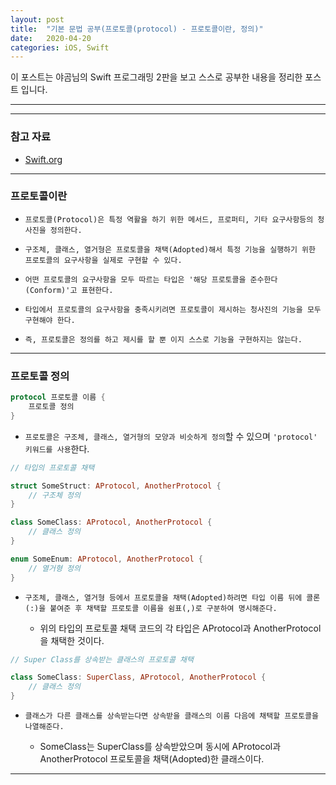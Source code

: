 ```yaml
---
layout: post
title:  "기본 문법 공부(프로토콜(protocol) - 프로토콜이란, 정의)"
date:   2020-04-20
categories: iOS, Swift
---
```


이 포스트는 야곰님의 Swift 프로그래밍 2판을 보고 스스로 공부한 내용을 정리한 포스트 입니다.

- - -

- - -

### 참고 자료

- [Swift.org](https://docs.swift.org/swift-book/LanguageGuide/Protocols.html)

- - -

### 프로토콜이란

- `프로토콜(Protocol)은 특정 역활을 하기 위한 메서드, 프로퍼티, 기타 요구사항등의 청사진을 정의한다.`

- `구조체, 클래스, 열거형은 프로토콜을 채택(Adopted)해서 특정 기능을 실행하기 위한 프로토콜의 요구사항을 실제로 구현할 수 있다.`

- `어떤 프로토콜의 요구사항을 모두 따르는 타입은 '해당 프로토콜을 준수한다(Conform)'고 표현한다.`

- `타입에서 프로토콜의 요구사항을 충족시키려면 프로토콜이 제시하는 청사진의 기능을 모두 구현해야 한다.`

- `즉, 프로토콜은 정의를 하고 제시를 할 뿐 이지 스스로 기능을 구현하지는 않는다.`

- - -

### 프로토콜 정의

```swift
protocol 프로토콜 이름 {
    프로토콜 정의
}
```

- `프로토콜은 구조체, 클래스, 열거형의 모양과 비슷하게 정의`할 수 있으며 `'protocol' 키워드를 사용`한다.

```swift
// 타입의 프로토콜 채택

struct SomeStruct: AProtocol, AnotherProtocol {
    // 구조체 정의
}

class SomeClass: AProtocol, AnotherProtocol {
    // 클래스 정의
}

enum SomeEnum: AProtocol, AnotherProtocol {
    // 열거형 정의
}
```

- `구조체, 클래스, 열거형 등에서 프로토콜을 채택(Adopted)하려면 타입 이름 뒤에 콜론(:)을 붙여준 후 채택할 프로토콜 이름을 쉼표(,)로 구분하여 명시해준다.`

    - 위의 타입의 프로토콜 채택 코드의 각 타입은 AProtocol과 AnotherProtocol을 채택한 것이다.

```swift
// Super Class를 상속받는 클래스의 프로토콜 채택

class SomeClass: SuperClass, AProtocol, AnotherProtocol {
    // 클래스 정의
}
```

- `클래스가 다른 클래스를 상속받는다면 상속받을 클래스의 이름 다음에 채택할 프로토콜을 나열해준다.`

    - SomeClass는 SuperClass를 상속받았으며 동시에 AProtocol과 AnotherProtocol 프로토콜을 채택(Adopted)한 클래스이다.

- - -